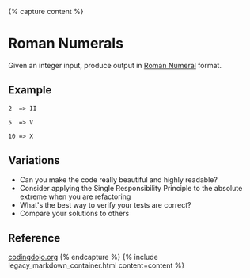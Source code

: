 {% capture content %}
# Roman Numerals

Given an integer input, produce output in [Roman Numeral](https://en.wikipedia.org/wiki/Roman_numerals) format.

## Example

`2  => II`

`5  => V`

`10 => X`

## Variations

* Can you make the code really beautiful and highly readable?
* Consider applying the Single Responsibility Principle to the absolute extreme when you are refactoring
* What's the best way to verify your tests are correct?
* Compare your solutions to others

## Reference

[codingdojo.org](https://codingdojo.org/kata/RomanNumerals/)
{% endcapture %}
{% include legacy_markdown_container.html content=content %}
